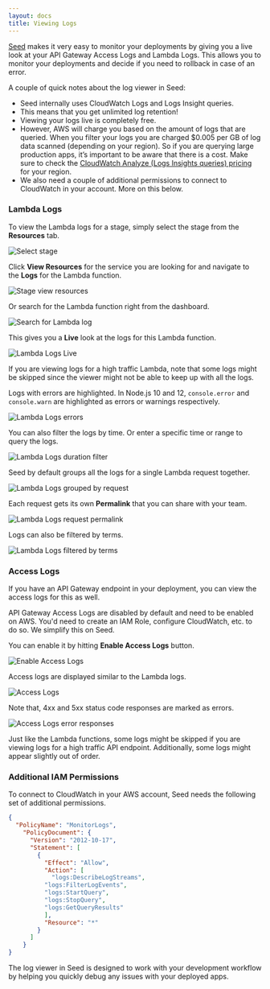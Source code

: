 ```yaml
---
layout: docs
title: Viewing Logs
---
```


[Seed](/) makes it very easy to monitor your deployments by giving you a live look at your API Gateway Access Logs and Lambda Logs. This allows you to monitor your deployments and decide if you need to rollback in case of an error.

A couple of quick notes about the log viewer in Seed:

- Seed internally uses CloudWatch Logs and Logs Insight queries.
- This means that you get unlimited log retention!
- Viewing your logs live is completely free.
- However, AWS will charge you based on the amount of logs that are queried. When you filter your logs you are charged $0.005 per GB of log data scanned (depending on your region). So if you are querying large production apps, it’s important to be aware that there is a cost. Make sure to check the [CloudWatch Analyze (Logs Insights queries) pricing](https://aws.amazon.com/cloudwatch/pricing/) for your region.
- We also need a couple of additional permissions to connect to CloudWatch in your account. More on this below.

### Lambda Logs

To view the Lambda logs for a stage, simply select the stage from the **Resources** tab.

![Select stage](/assets/docs/viewing-logs/select-stage.png)

Click **View Resources** for the service you are looking for and navigate to the **Logs** for the Lambda function.

![Stage view resources](/assets/docs/viewing-logs/stage-view-resources.png)

Or search for the Lambda function right from the dashboard.

![Search for Lambda log](/assets/docs/viewing-logs/search-for-lambda-log.png)

This gives you a **Live** look at the logs for this Lambda function.

![Lambda Logs Live](/assets/docs/viewing-logs/lambda-logs-live.png)

If you are viewing logs for a high traffic Lambda, note that some logs might be skipped since the viewer might not be able to keep up with all the logs.

Logs with errors are highlighted. In Node.js 10 and 12, `console.error` and `console.warn` are highlighted as errors or warnings respectively. 

![Lambda Logs errors](/assets/docs/viewing-logs/lambda-logs-errors.png)

You can also filter the logs by time. Or enter a specific time or range to query the logs.

![Lambda Logs duration filter](/assets/docs/viewing-logs/lambda-logs-duration-filter.png)

Seed by default groups all the logs for a single Lambda request together.

![Lambda Logs grouped by request](/assets/docs/viewing-logs/lambda-logs-grouped-by-request.png)

Each request gets its own **Permalink** that you can share with your team.

![Lambda Logs request permalink](/assets/docs/viewing-logs/lambda-logs-request-permalink.png)

Logs can also be filtered by terms.

![Lambda Logs filtered by terms](/assets/docs/viewing-logs/lambda-logs-filtered-by-terms.png)

### Access Logs

If you have an API Gateway endpoint in your deployment, you can view the access logs for this as well.

API Gateway Access Logs are disabled by default and need to be enabled on AWS. You'd need to create an IAM Role, configure CloudWatch, etc. to do so. We simplify this on Seed.

You can enable it by hitting **Enable Access Logs** button.

![Enable Access Logs](/assets/docs/viewing-logs/enable-access-logs.png)

Access logs are displayed similar to the Lambda logs. 

![Access Logs](/assets/docs/viewing-logs/access-logs.png)

Note that, 4xx and 5xx status code responses are marked as errors.

![Access Logs error responses](/assets/docs/viewing-logs/access-logs-error-responses.png)

Just like the Lambda functions, some logs might be skipped if you are viewing logs for a high traffic API endpoint. Additionally, some logs might appear slightly out of order.

### Additional IAM Permissions

To connect to CloudWatch in your AWS account, Seed needs the following set of additional permissions.
  
``` json
{
  "PolicyName": "MonitorLogs",
    "PolicyDocument": {
      "Version": "2012-10-17",
      "Statement": [
        {
          "Effect": "Allow",
          "Action": [
            "logs:DescribeLogStreams",
          "logs:FilterLogEvents",
          "logs:StartQuery",
          "logs:StopQuery",
          "logs:GetQueryResults"
          ],
          "Resource": "*"
        }
      ]
    }
}
```

The log viewer in Seed is designed to work with your development workflow by helping you quickly debug any issues with your deployed apps.
